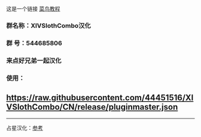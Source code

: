 这是一个链接 [菜鸟教程](https://www.runoob.com)
### 群名称：XIVSlothCombo汉化
### 群   号：544685806
### 来点好兄弟一起汉化
### 使用：
##  https://raw.githubusercontent.com/44451516/XIVSlothCombo/CN/release/pluginmaster.json
---
占星汉化：[参考](https://github.com/Nik-Potokar/XIVSlothCombo/blob/2eefaaf3bef73416f6778b7c4ea36d365dc32562/XIVSlothCombo/CustomComboPreset-cn.cs)
